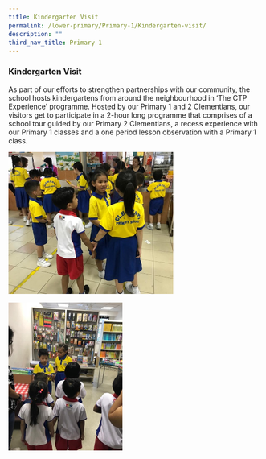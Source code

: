 ```yaml
---
title: Kindergarten Visit
permalink: /lower-primary/Primary-1/Kindergarten-visit/
description: ""
third_nav_title: Primary 1
---
```

### Kindergarten Visit
As part of our efforts to strengthen partnerships with our community, the school hosts kindergartens from around the neighbourhood in ‘The CTP Experience’ programme. Hosted by our Primary 1 and 2 Clementians, our visitors get to participate in a 2-hour long programme that comprises of a school tour guided by our Primary 2 Clementians, a recess experience with our Primary 1 classes and a one period lesson observation with a Primary 1 class.

<img src="/images/p1%20kd%201.jpg" 
     style="width:65%">
		 
<img src="/images/p1%20kd%202.jpg" 
     style="width:45%">
